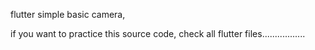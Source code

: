 flutter simple basic camera,

if you want to practice this source code, check all flutter files.................
